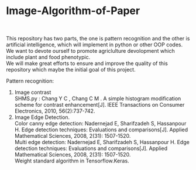 # Image-Algorithm-of-Paper
<!--This repository is sustained by Jiayu Zhang and leaded by Kunjie Chen professor, both in Engineering Institution of NJAU University in China.--><Br/>
This repository has two parts, the one is pattern recognition and the other is artificial intelligence, which will implement in python or other OOP codes. We want to devote ourself to promote agriclulture devolopment which include plant and food phenotypic. <Br/>
We will make great efforts to ensure and improve the quality of this repository which maybe the initial goal of this project.<Br/>

Pattern recognition:<Br/>
1. Image contrast<Br/>
   SHMS.py : Chang Y C , Chang C M . A simple histogram modification scheme for contrast enhancement[J]. IEEE Transactions on Consumer Electronics, 2010, 56(2):737-742.
2. Image Edge Detection.<Br/>
   Color canny edge detection: Nadernejad E, Sharifzadeh S, Hassanpour H. Edge detection techniques: Evaluations and comparisons[J]. Applied Mathematical Sciences, 2008, 2(31): 1507-1520.<Br/>
   Multi edge detection: Nadernejad E, Sharifzadeh S, Hassanpour H. Edge detection techniques: Evaluations and comparisons[J]. Applied Mathematical Sciences, 2008, 2(31): 1507-1520.<Br/>
   Weight standard algorithm in Tensorflow.Keras.<Br/>
